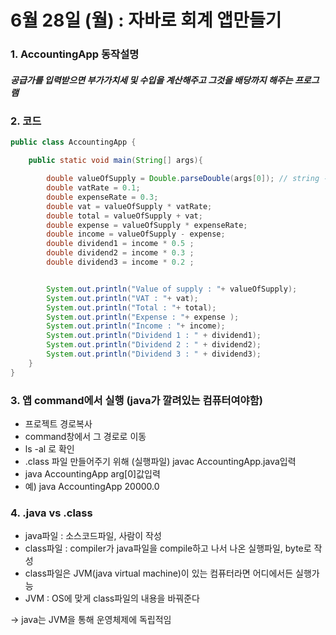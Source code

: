 # 6월 28일 (월) : 자바로 회계 앱만들기  

### 1. AccountingApp 동작설명
##### 공급가를 입력받으면 부가가치세 및 수입을 계산해주고 그것을 배당까지 해주는 프로그램

### 2. 코드
~~~java
public class AccountingApp {

    public static void main(String[] args){

        double valueOfSupply = Double.parseDouble(args[0]); // string -> double
        double vatRate = 0.1;
        double expenseRate = 0.3;
        double vat = valueOfSupply * vatRate;
        double total = valueOfSupply + vat;
        double expense = valueOfSupply * expenseRate;
        double income = valueOfSupply - expense;
        double dividend1 = income * 0.5 ;
        double dividend2 = income * 0.3 ;
        double dividend3 = income * 0.2 ;


        System.out.println("Value of supply : "+ valueOfSupply);
        System.out.println("VAT : "+ vat);
        System.out.println("Total : "+ total);
        System.out.println("Expense : "+ expense );
        System.out.println("Income : "+ income);
        System.out.println("Dividend 1 : " + dividend1);
        System.out.println("Dividend 2 : " + dividend2);
        System.out.println("Dividend 3 : " + dividend3);
    }
}
~~~

### 3. 앱 command에서 실행 (java가 깔려있는 컴퓨터여야함)
- 프로젝트 경로복사
- command창에서 그 경로로 이동
- ls -al 로 확인
- .class 파일 만들어주기 위해 (실행파일) javac AccountingApp.java입력
- java AccountingApp arg[0]값입력
- 예) java AccountingApp 20000.0

### 4. .java vs .class
- java파일 : 소스코드파일, 사람이 작성
- class파일 : compiler가 java파일을 compile하고 나서 나온 실행파일, byte로 작성
- class파일은 JVM(java virtual machine)이 있는 컴퓨터라면 어디에서든 실행가능
- JVM : OS에 맞게 class파일의 내용을 바꿔준다  

-> java는 JVM을 통해 운영체제에 독립적임
